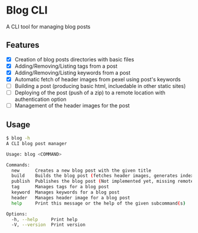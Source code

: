 # Blog CLI
A CLI tool for managing blog posts

## Features
* [X] Creation of blog posts directories with basic files
* [X] Adding/Removing/Listing tags from a post
* [X] Adding/Removing/Listing keywords from a post
* [X] Automatic fetch of header images from pexel using post's keywords
* [ ] Building a post (producing basic html, incluedable in other static sites)
* [ ] Deploying of the post (push of a zip) to a remote location with authentication option
* [ ] Management of the header images for the post

## Usage

```bash
$ blog -h
A CLI blog post manager

Usage: blog <COMMAND>

Commands:
  new      Creates a new blog post with the given title
  build    Builds the blog post (fetches header images, generates index.html, etc.)
  publish  Publishes the blog post (Not implemented yet, missing remote handler)
  tag      Manages tags for a blog post
  keyword  Manages keywords for a blog post
  header   Manages header image for a blog post
  help     Print this message or the help of the given subcommand(s)

Options:
  -h, --help     Print help
  -V, --version  Print version
```
